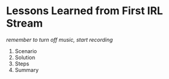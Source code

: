# Lessons Learned from First IRL Stream

*remember to turn off music, start recording*

1. Scenario
2. Solution
3. Steps
4. Summary

